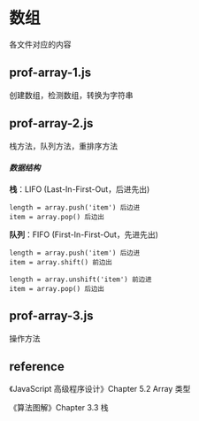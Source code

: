 # 数组

各文件对应的内容

## prof-array-1.js

创建数组，检测数组，转换为字符串

## prof-array-2.js

栈方法，队列方法，重排序方法

#### *数据结构*

**栈**：LIFO (Last-In-First-Out，后进先出)

    length = array.push('item') 后边进
    item = array.pop() 后边出

**队列**：FIFO (First-In-First-Out，先进先出)

    length = array.push('item') 后边进
    item = array.shift() 前边出

    length = array.unshift('item') 前边进
    item = array.pop() 后边出
    
## prof-array-3.js

操作方法

## reference

《JavaScript 高级程序设计》Chapter 5.2 Array 类型

《算法图解》Chapter 3.3 栈